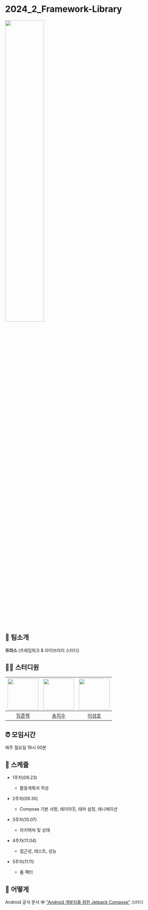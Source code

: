 # 2024_2_Framework-Library

<img width="50%" src="https://user-images.githubusercontent.com/88179771/193101882-1b3083fa-88ff-4688-bd0d-51eaeb1d51db.gif"/>

## 🐣 팀소개
**프라스** (프레임워크 & 라이브러리 스터디)

## 👨‍💻 스터디원

| <img src="https://github.com/ijh1298.png" width="100px"> | <img src="https://github.com/jisuSong0625.png" width="100px"> | <img src="https://github.com/lsh4323.png" width="100px"> |
|:----:|:----:|:----:|
| [임준혁](https://github.com/JHY3066) | [송지수](https://github.com/jisuSong0625) | [이성호](https://github.com/lsh4323) | 

## ⏰ 모임시간

매주 월요일 19시 00분

## 📅 스케줄

+ 1주차(09.23)
  + 활동계획서 작성
 
+ 2주차(09.30)
  + Compose 기본 사항, 레이아웃, 테마 설정, 애니메이션
 
+ 3주차(10.07)
  + 아키텍처 및 상태

+ 4주차(11.04)
  + 접근성, 테스트, 성능
 
+ 5주차(11.11)
  + 폼 팩터

## 🤷 어떻게

Android 공식 문서 中 [“Android 개발자를 위한 Jetpack Compose”](https://developer.android.com/courses/jetpack-compose/course?hl=ko) 스터디

